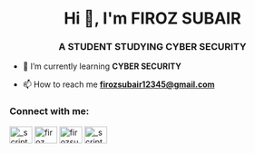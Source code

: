 <h1 align="center">Hi 👋, I'm FIROZ SUBAIR</h1>
<h3 align="center">A STUDENT STUDYING CYBER SECURITY</h3>

- 🌱 I’m currently learning **CYBER SECURITY**

- 📫 How to reach me **firozsubair12345@gmail.com**

<p align="left">
<h3 align="left">Connect with me:</h3>
<a href="https://twitter.com/_script_kiddie" target="blank"><img align="center" src="https://cdn.jsdelivr.net/npm/simple-icons@3.0.1/icons/twitter.svg" alt="_script_kiddie" height="30" width="40" /></a>
<a href="https://linkedin.com/in/firoz subair" target="blank"><img align="center" src="https://cdn.jsdelivr.net/npm/simple-icons@3.0.1/icons/linkedin.svg" alt="firoz subair" height="30" width="40" /></a>
<a href="https://fb.com/firozsubair12345" target="blank"><img align="center" src="https://cdn.jsdelivr.net/npm/simple-icons@3.0.1/icons/facebook.svg" alt="firozsubair12345" height="30" width="40" /></a>
<a href="https://instagram.com/_script_kiddie" target="blank"><img align="center" src="https://cdn.jsdelivr.net/npm/simple-icons@3.0.1/icons/instagram.svg" alt="_script_kiddie" height="30" width="40" /></a>
</p>
